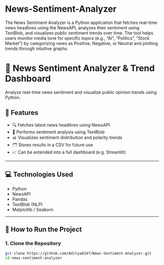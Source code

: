 # News-Sentiment-Analyzer
The News Sentiment Analyzer is a Python application that fetches real-time news headlines using the NewsAPI, analyzes their sentiment using TextBlob, and visualizes public sentiment trends over time.
The tool helps users monitor media tone for specific topics (e.g., “AI”, “Politics”, “Stock Market”) by categorizing news as Positive, Negative, or Neutral and plotting trends through intuitive graphs.
# 🧠 News Sentiment Analyzer & Trend Dashboard

Analyze real-time news sentiment and visualize public opinion trends using Python.

## 📌 Features

- 🔍 Fetches latest news headlines using NewsAPI
- 💬 Performs sentiment analysis using TextBlob
- 📊 Visualizes sentiment distribution and polarity trends
- 🗂 Stores results in a CSV for future use
- 📈 Can be extended into a full dashboard (e.g. Streamlit)

---

## 💻 Technologies Used

- Python
- NewsAPI
- Pandas
- TextBlob (NLP)
- Matplotlib / Seaborn

---

## 🚀 How to Run the Project

### 1. Clone the Repository

```bash
git clone https://github.com/Aditya8247/News-Sentiment-Analyzer.git
cd news-sentiment-analyzer
